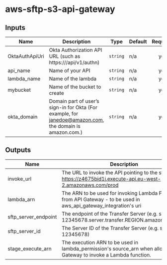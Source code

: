 # aws-sftp-s3-api-gateway

## Inputs

| Name | Description | Type | Default | Required |
|------|-------------|------|---------|:-----:|
| OktaAuthApiUri | Okta Authorization API URL (such as https://<YOUR-OKTA-ENDPOINT>/api/v1/authn) | `string` | n/a | yes |
| api\_name | Name of your API | `string` | n/a | yes |
| lambda\_name | Name of the lambda | `string` | n/a | yes |
| mybucket | Name of the bucket to create | `string` | n/a | yes |
| okta\_domain | Domain part of user’s sign-in for Okta (For example, for janedoe@amazon.com, the domain is amazon.com.) | `string` | n/a | yes |

## Outputs

| Name | Description |
|------|-------------|
| invoke\_url | The URL to invoke the API pointing to the stage, e.g. https://z4675bid1j.execute-api.eu-west-2.amazonaws.com/prod |
| lambda\_arn | The ARN to be used for invoking Lambda Function from API Gateway - to be used in aws\_api\_gateway\_integration's uri |
| sftp\_server\_endpoint | The endpoint of the Transfer Server (e.g. s-12345678.server.transfer.REGION.amazonaws.com) |
| sftp\_server\_id | The Server ID of the Transfer Server (e.g. s-12345678) |
| stage\_execute\_arn | The execution ARN to be used in lambda\_permission's source\_arn when allowing API Gateway to invoke a Lambda function. |